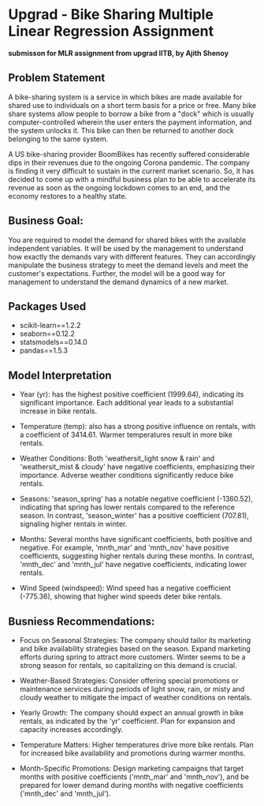 # Upgrad - Bike Sharing  Multiple Linear Regression Assignment 
 **submisson for MLR assignment from upgrad IITB, by Ajith Shenoy**

## Problem Statement
A bike-sharing system is a service in which bikes are made available for shared use to individuals on a short term basis for a price or free. Many bike share systems allow people to borrow a bike from a "dock" which is usually computer-controlled wherein the user enters the payment information, and the system unlocks it. This bike can then be returned to another dock belonging to the same system.


A US bike-sharing provider BoomBikes has recently suffered considerable dips in their revenues due to the ongoing Corona pandemic. The company is finding it very difficult to sustain in the current market scenario. So, it has decided to come up with a mindful business plan to be able to accelerate its revenue as soon as the ongoing lockdown comes to an end, and the economy restores to a healthy state. 

## Business Goal:
You are required to model the demand for shared bikes with the available independent variables. It will be used by the management to understand how exactly the demands vary with different features. They can accordingly manipulate the business strategy to meet the demand levels and meet the customer's expectations. Further, the model will be a good way for management to understand the demand dynamics of a new market. 

## Packages Used
- scikit-learn==1.2.2
- seaborn==0.12.2
- statsmodels==0.14.0
- pandas==1.5.3

## Model Interpretation


- Year (yr): has the highest positive coefficient (1999.64), indicating its significant importance. Each additional year leads to a substantial increase in bike rentals.

- Temperature (temp): also has a strong positive influence on rentals, with a coefficient of 3414.61. Warmer temperatures result in more bike rentals.

- Weather Conditions: Both 'weathersit_light snow & rain' and 'weathersit_mist & cloudy' have negative coefficients, emphasizing their importance. Adverse weather conditions significantly reduce bike rentals.
- Seasons: 'season_spring' has a notable negative coefficient (-1360.52), indicating that spring has lower rentals compared to the reference season. In contrast, 'season_winter' has a positive coefficient (707.81), signaling higher rentals in winter.

- Months: Several months have significant coefficients, both positive and negative. For example, 'mnth_mar' and 'mnth_nov' have positive coefficients, suggesting higher rentals during these months. In contrast, 'mnth_dec' and 'mnth_jul' have negative coefficients, indicating lower rentals.

- Wind Speed (windspeed): Wind speed has a negative coefficient (-775.36), showing that higher wind speeds deter bike rentals.

## Busniess Recommendations:

- Focus on Seasonal Strategies: The company should tailor its marketing and bike availability strategies based on the season. Expand marketing efforts during spring to attract more customers. Winter seems to be a strong season for rentals, so capitalizing on this demand is crucial.

- Weather-Based Strategies: Consider offering special promotions or maintenance services during periods of light snow, rain, or misty and cloudy weather to mitigate the impact of weather conditions on rentals.

- Yearly Growth: The company should expect an annual growth in bike rentals, as indicated by the 'yr' coefficient. Plan for expansion and capacity increases accordingly.

- Temperature Matters: Higher temperatures drive more bike rentals. Plan for increased bike availability and promotions during warmer months.

- Month-Specific Promotions: Design marketing campaigns that target months with positive coefficients ('mnth_mar' and 'mnth_nov'), and be prepared for lower demand during months with negative coefficients ('mnth_dec' and 'mnth_jul').
